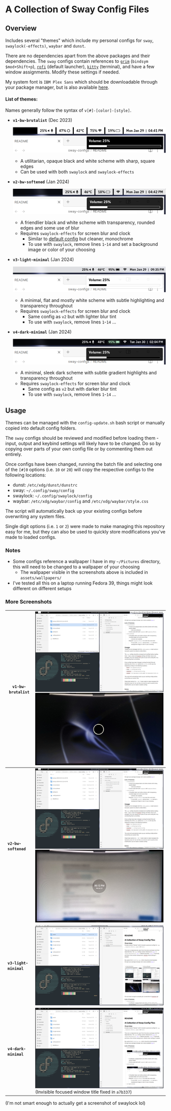 # A Collection of Sway Config Files
## Overview
Includes several "themes" which include my personal configs for `sway`, `swaylock(-effects)`, `waybar` and `dunst`.

There are no dependencies apart from the above packages and their dependencies. The `sway` configs contain references to [`grim`](https://github.com/emersion/grim) (`bindsym $mod+Shift+p`), [`rofi`](https://github.com/davatorium/rofi) (default launcher), [`kitty`](https://github.com/kovidgoyal/kitty) (terminal), and have a few window assignments. Modify these settings if needed.

My system font is `IBM Plex Sans` which should be downloadable through your package manager, but is also available [here](https://github.com/IBM/plex/releases/tag/v6.4.0).
#### List of themes:
Names generally follow the syntax of `v[#]-[color]-[style]`.
- **`v1-bw-brutalist`** (Dec 2023)

	![v1 zoom screenshot](https://github.com/5ubie/sway-configs/blob/main/assets/v1-screenshot-zoom.png?raw=true)
	
	- A utilitarian, opaque black and white scheme with sharp, square edges
	- Can be used with both `swaylock` and `swaylock-effects`
- **`v2-bw-softened`** (Jan 2024)

	![v2 zoom screenshot](https://github.com/5ubie/sway-configs/blob/main/assets/v2-screenshot-zoom.png?raw=true)
	
	- A friendlier black and white scheme with transparency, rounded edges and some use of blur
	- Requires `swaylock-effects` for screen blur and clock
		- Similar to [default config](https://github.com/mortie/swaylock-effects?tab=readme-ov-file#swaylock-effects) but cleaner, monochrome
		- To use with `swaylock`, remove lines `1`-`14` and set a background image or color of your choosing
- **`v3-light-minimal`** (Jan 2024)
	
	![v3 zoom screenshot](https://github.com/5ubie/sway-configs/blob/main/assets/v3-screenshot-zoom.png?raw=true)
	
	- A minimal, flat and mostly white scheme with subtle highlighting and transparency throughout
	- Requires `swaylock-effects` for screen blur and clock
		- Same config as `v2` but with lighter blur tint
		- To use with `swaylock`, remove lines `1`-`14` ...
- **`v4-dark-minimal`** (Jan 2024)
	
	![v4 zoom screenshot](https://github.com/5ubie/sway-configs/blob/main/assets/v4-screenshot-zoom.png?raw=true)
	
	- A minimal, sleek dark scheme with subtle gradient highlights and transparency throughout
	- Requires `swaylock-effects` for screen blur and clock
		- Same config as `v2` but with darker blur tint
		- To use with `swaylock`, remove lines `1`-`14` ...
## Usage
Themes can be managed with the `config-update.sh` bash script or manually copied into default config folders.

The `sway` configs should be reviewed and modified before loading them - input, output and keybind settings will likely have to be changed. Do so by copying over parts of your own config file or by commenting them out entirely.

Once configs have been changed, running the batch file and selecting one of the `[#]0` options (i.e. `10` or `20`) will copy the respective configs to the following locations:
- dunst: `/etc/xdg/dunst/dunstrc`
- sway: `~/.config/sway/config`
- swaylock: `~/.config/swaylock/config`
- waybar: `/etc/xdg/waybar/config` and `/etc/xdg/waybar/style.css`

The script will automatically back up your existing configs before overwriting any system files.

Single digit options (i.e. `1` or `2`) were made to make managing this repository easy for me, but they can also be used to quickly store modifications you've made to loaded configs.

### Notes
- Some configs reference a wallpaper I have in my `~/Pictures` directory, this will need to be changed to a wallpaper of your choosing
	- The wallpaper visible in the screenshots above is included in `assets/wallpapers/`
- I've tested all this on a laptop running Fedora 39, things might look different on different setups

### More Screenshots
| `v1-bw-brutalist` | ![v1 full screenshot](https://github.com/5ubie/sway-configs/blob/main/assets/v1-screenshot.png?raw=true)![v1 swaylock pic](https://github.com/5ubie/sway-configs/blob/main/assets/v1-swaylock-pic.jpg?raw=true) |
| ---- | ---- |
| **`v2-bw-softened`** | ![v2 full screenshot](https://github.com/5ubie/sway-configs/blob/main/assets/v2-screenshot.png?raw=true)![v2 swaylock pic](https://github.com/5ubie/sway-configs/blob/main/assets/v2-swaylock-pic.jpg?raw=true) |
| **`v3-light-minimal`** | ![v3 full screenshot](https://github.com/5ubie/sway-configs/blob/main/assets/v3-screenshot.png?raw=true) |
| **`v4-dark-minimal`** | ![v4 full screenshot](https://github.com/5ubie/sway-configs/blob/main/assets/v4-screenshot.png?raw=true) (Invisible focused window title fixed in `a7b337`) |

(I'm not smart enough to actually get a screenshot of swaylock lol)